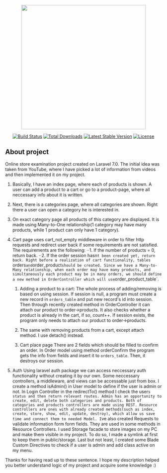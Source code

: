 <p align="center"><img src="https://res.cloudinary.com/dtfbvvkyp/image/upload/v1566331377/laravel-logolockup-cmyk-red.svg" width="400"></p>

<p align="center">
<a href="https://travis-ci.org/laravel/framework"><img src="https://travis-ci.org/laravel/framework.svg" alt="Build Status"></a>
<a href="https://packagist.org/packages/laravel/framework"><img src="https://poser.pugx.org/laravel/framework/d/total.svg" alt="Total Downloads"></a>
<a href="https://packagist.org/packages/laravel/framework"><img src="https://poser.pugx.org/laravel/framework/v/stable.svg" alt="Latest Stable Version"></a>
<a href="https://packagist.org/packages/laravel/framework"><img src="https://poser.pugx.org/laravel/framework/license.svg" alt="License"></a>
</p>

## About project
Online store examination project created on Laravel 7.0.
The initial idea was taken from YouTube, where I have  picked a lot of information from videos and then implemented it on my project.

1. Basically, I have an index page, where each of products is shown. 
	A user can add a product to a cart or go to a product-page, where all neccessary info about it is written.
2. Next, there is a categories page, where all categories are shown. 
	Right there a user can open a category he is interested in.
3. On exact category page all products of this category are displayed.
	It is made using Many-to-One relationship(1 category may have many products, while 1 product can only have 1 category).
4. Cart page uses cart_not_empty middleware in order to filter http requests and redirect user back if some requirements are not satisfied.
	The requirements are the following: 
		⋅⋅1. If the number of products = 0, return back.
		⋅⋅2. If the order session hasn`t been created yet, return back.
	Right before a realization of cart functionality, tables `orders` and `order_product` should be created.
	Since we have a Many-to-Many relationship, when each order may have many products, and simultaneously each product may be in many orders, we should define a new method in OrderController which will use `order_product_table`.
	 
     1. Adding a product to a cart:
	    The whole process of adding/removing is based on using session. 
	    If session is null, a program must create a new record in `orders_table` and put new record's id into session.
	    Then through recently created method in OrderController it can attach our product to order->products.
	    It also checks whether a product is already in the cart, if so, count++.
	    If session exists, the program only needs to attach our product to order->products.
	
    2. The same with removing products from a cart, except attach method. I use detach() instead.
	
    3. Cart place page
	    There are 2 fields which should be filled to confirm an order. In Order model using method orderConfirm the program gets the info from fields and insert it to `orders_table`.
	    Then, it destroys our session.

5. Auth
    Using laravel auth package we can access neccessary auth functionality without creating it by our own. 
    Some neccessary controllers, a middleware, and views can be accessable just from box.
    I create a method isAdmin() in User model to define if the user is admin or not.
    In Login Controller in the redirectTo() method I check the user`s status and then return relevant routes.
    Admin has an opportunity to create, edit, delete both categories and products.
    Both of categories and products controllers are made using REST.
    Resource controllers are ones with already created methods(such as index, create, store, show, edit, update, destroy), which allow us save time and connect them to needed Model.
    I`ve also created Requests to validate information form form fields. They are used in some methods in Resource Controllers.
    I used Storage facade to store images on my PC and make them visible in my project. To do so, I made a symlink at first to keep them in public/storage.
    Last but not least, I created some Blade Custom Directives to check if a user is admin and add class active on my menu.

Thanks for having read up to these sentence. I hope my description helped you better understand logic of my project and acquire some knowledge :)    
	  



